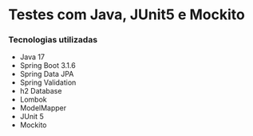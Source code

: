 <h1>Testes com Java, JUnit5 e Mockito</h1> 
<h3>Tecnologias utilizadas</h3>
<ul>
  <li>Java 17</li>
  <li>Spring Boot 3.1.6</li>
  <li>Spring Data JPA</li>
  <li>Spring Validation</li>
  <li>h2 Database</li>
  <li>Lombok</li>
  <li>ModelMapper</li>
  <li>JUnit 5</li>
  <li>Mockito</li>
</ul>

